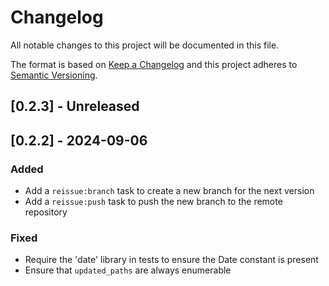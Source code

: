 # Changelog

All notable changes to this project will be documented in this file.

The format is based on [Keep a Changelog](http://keepachangelog.com/)
and this project adheres to [Semantic Versioning](http://semver.org/).

## [0.2.3] - Unreleased

## [0.2.2] - 2024-09-06

### Added

- Add a `reissue:branch` task to create a new branch for the next version
- Add a `reissue:push` task to push the new branch to the remote repository

### Fixed

- Require the 'date' library in tests to ensure the Date constant is present
- Ensure that `updated_paths` are always enumerable
